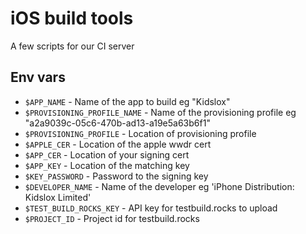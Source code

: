 # iOS build tools

A few scripts for our CI server

## Env vars

* `$APP_NAME` - Name of the app to build eg "Kidslox"
* `$PROVISIONING_PROFILE_NAME` - Name of the provisioning profile eg "a2a9039c-05c6-470b-ad13-a19e5a63b6f1"
* `$PROVISIONING_PROFILE` - Location of provisioning profile
* `$APPLE_CER` - Location of the apple wwdr cert
* `$APP_CER` - Location of your signing cert
* `$APP_KEY` - Location of the matching key
* `$KEY_PASSWORD` - Password to the signing key
* `$DEVELOPER_NAME` - Name of the developer eg 'iPhone Distribution: Kidslox Limited'
* `$TEST_BUILD_ROCKS_KEY` - API key for testbuild.rocks to upload
* `$PROJECT_ID` - Project id for testbuild.rocks
